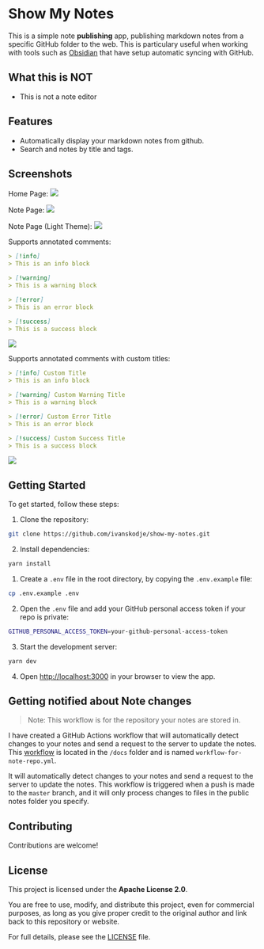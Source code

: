 # Show My Notes

This is a simple note **publishing** app, publishing markdown notes from a specific GitHub folder to the web. This is particulary useful when working with tools such as [Obsidian](https://obsidian.md/) that have setup automatic syncing with GitHub.

## What this is NOT

- This is not a note editor

## Features

- Automatically display your markdown notes from github.
- Search and notes by title and tags.

## Screenshots

Home Page:
![](/docs/images/homepage.png)

Note Page:
![](/docs/images/note-example-dark.png)

Note Page (Light Theme):
![](/docs/images/note-example-light.png)

Supports annotated comments:

```markdown
> [!info]
> This is an info block

> [!warning]
> This is a warning block

> [!error]
> This is an error block

> [!success]
> This is a success block
```

![](/docs/images/annotations-example.png)

Supports annotated comments with custom titles:

```markdown
> [!info] Custom Title
> This is an info block

> [!warning] Custom Warning Title
> This is a warning block

> [!error] Custom Error Title
> This is an error block

> [!success] Custom Success Title
> This is a success block
```

![](/docs/images/annotations-example-2.png)

## Getting Started

To get started, follow these steps:

1. Clone the repository:

```bash
git clone https://github.com/ivanskodje/show-my-notes.git
```

2. Install dependencies:

```bash
yarn install
```

1. Create a `.env` file in the root directory, by copying the `.env.example` file:

```bash
cp .env.example .env
```

2. Open the `.env` file and add your GitHub personal access token if your repo is private:

```bash
GITHUB_PERSONAL_ACCESS_TOKEN=your-github-personal-access-token
```

3. Start the development server:

```bash
yarn dev
```

4. Open [http://localhost:3000](http://localhost:3000) in your browser to view the app.


## Getting notified about Note changes

> Note: This workflow is for the repository your notes are stored in.

I have created a GitHub Actions workflow that will automatically detect changes to your notes and send a request to the server to update the notes. This [workflow](/docs/workflow-example.yml) is located in the `/docs` folder and is named `workflow-for-note-repo.yml`.

It will automatically detect changes to your notes and send a request to the server to update the notes. This workflow is triggered when a push is made to the `master` branch, and it will only process changes to files in the public notes folder you specify.

## Contributing

Contributions are welcome!

## License

This project is licensed under the **Apache License 2.0**.

You are free to use, modify, and distribute this project, even for commercial purposes, as long as you give proper credit to the original author and link back to this repository or website.

For full details, please see the [LICENSE](./LICENSE) file.
